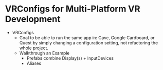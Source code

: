 # VRConfigs for Multi-Platform VR Development

- VRConfigs
  - Goal to be able to run the same app in: Cave, Google Cardboard, or Quest by simply changing a configuration setting, not refactoring the whole project.
  - Walkthrough an Example
    - Prefabs combine Display(s) + InputDevices
    - Aliases

